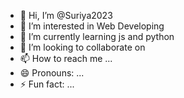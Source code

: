 - 👋 Hi, I’m @Suriya2023
- 👀 I’m interested in Web Developing
- 🌱 I’m currently learning js and python
- 💞️ I’m looking to collaborate on 
- 📫 How to reach me ...
- 😄 Pronouns: ...
- ⚡ Fun fact: ...

<!---
Suriya2023/Suriya2023 is a ✨ special ✨ repository because its `README.md` (this file) appears on your GitHub profile.
You can click the Preview link to take a look at your changes.
--->
